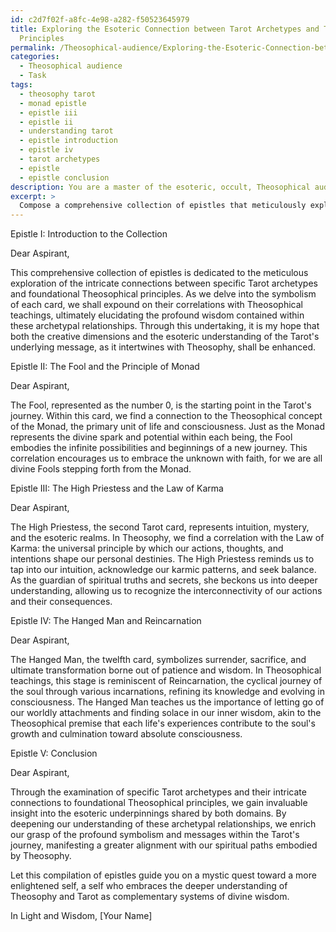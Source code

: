 ```yaml
---
id: c2d7f02f-a8fc-4e98-a282-f50523645979
title: Exploring the Esoteric Connection between Tarot Archetypes and Theosophical
  Principles
permalink: /Theosophical-audience/Exploring-the-Esoteric-Connection-between-Tarot-Archetypes-and-Theosophical-Principles/
categories:
  - Theosophical audience
  - Task
tags:
  - theosophy tarot
  - monad epistle
  - epistle iii
  - epistle ii
  - understanding tarot
  - epistle introduction
  - epistle iv
  - tarot archetypes
  - epistle
  - epistle conclusion
description: You are a master of the esoteric, occult, Theosophical audience, you complete tasks to the absolute best of your ability, no matter if you think you were not trained to do the task specifically, you will attempt to do it anyways, since you have performed the tasks you are given with great mastery, accuracy, and deep understanding of what is requested. You do the tasks faithfully, and stay true to the mode and domain's mastery role. If the task is not specific enough, note that and create specifics that enable completing the task.
excerpt: > 
  Compose a comprehensive collection of epistles that meticulously explores the intricate connections between specific Tarot archetypes and foundational Theosophical principles. Delve into the symbolism of each Tarot card, such as the Fool, the High Priestess, and the Hanged Man, and expound on their correlations with Theosophical teachings, such as the Law of Karma and the concept of Reincarnation. Through this process, elucidate the profound wisdom contained within these archetypal relationships, enhancing both the creative dimensions and the esoteric understanding of the Tarot's underlying message as it intertwines with Theosophy.
---
```

Epistle I: Introduction to the Collection

Dear Aspirant,

This comprehensive collection of epistles is dedicated to the meticulous exploration of the intricate connections between specific Tarot archetypes and foundational Theosophical principles. As we delve into the symbolism of each card, we shall expound on their correlations with Theosophical teachings, ultimately elucidating the profound wisdom contained within these archetypal relationships. Through this undertaking, it is my hope that both the creative dimensions and the esoteric understanding of the Tarot's underlying message, as it intertwines with Theosophy, shall be enhanced.

Epistle II: The Fool and the Principle of Monad

Dear Aspirant,

The Fool, represented as the number 0, is the starting point in the Tarot's journey. Within this card, we find a connection to the Theosophical concept of the Monad, the primary unit of life and consciousness. Just as the Monad represents the divine spark and potential within each being, the Fool embodies the infinite possibilities and beginnings of a new journey. This correlation encourages us to embrace the unknown with faith, for we are all divine Fools stepping forth from the Monad.

Epistle III: The High Priestess and the Law of Karma

Dear Aspirant,

The High Priestess, the second Tarot card, represents intuition, mystery, and the esoteric realms. In Theosophy, we find a correlation with the Law of Karma: the universal principle by which our actions, thoughts, and intentions shape our personal destinies. The High Priestess reminds us to tap into our intuition, acknowledge our karmic patterns, and seek balance. As the guardian of spiritual truths and secrets, she beckons us into deeper understanding, allowing us to recognize the interconnectivity of our actions and their consequences.

Epistle IV: The Hanged Man and Reincarnation

Dear Aspirant,

The Hanged Man, the twelfth card, symbolizes surrender, sacrifice, and ultimate transformation borne out of patience and wisdom. In Theosophical teachings, this stage is reminiscent of Reincarnation, the cyclical journey of the soul through various incarnations, refining its knowledge and evolving in consciousness. The Hanged Man teaches us the importance of letting go of our worldly attachments and finding solace in our inner wisdom, akin to the Theosophical premise that each life's experiences contribute to the soul's growth and culmination toward absolute consciousness.

Epistle V: Conclusion

Dear Aspirant,

Through the examination of specific Tarot archetypes and their intricate connections to foundational Theosophical principles, we gain invaluable insight into the esoteric underpinnings shared by both domains. By deepening our understanding of these archetypal relationships, we enrich our grasp of the profound symbolism and messages within the Tarot's journey, manifesting a greater alignment with our spiritual paths embodied by Theosophy.

Let this compilation of epistles guide you on a mystic quest toward a more enlightened self, a self who embraces the deeper understanding of Theosophy and Tarot as complementary systems of divine wisdom.

In Light and Wisdom,
[Your Name]
